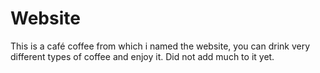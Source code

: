 # Website
This is a café coffee from which i named the website, you can drink very different types of coffee and enjoy it. Did not add much to it yet. 
